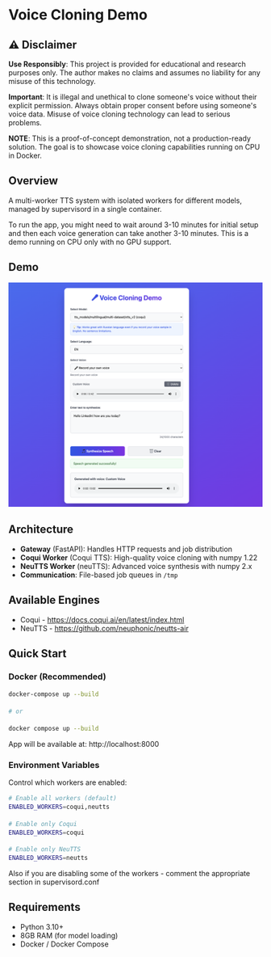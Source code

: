 # Voice Cloning Demo

## ⚠️ Disclaimer

**Use Responsibly**: This project is provided for educational and research purposes only. The author makes no claims and assumes no liability for any misuse of this technology. 

**Important**: It is illegal and unethical to clone someone's voice without their explicit permission. Always obtain proper consent before using someone's voice data. Misuse of voice cloning technology can lead to serious problems.

**NOTE**: This is a proof-of-concept demonstration, not a production-ready solution. The goal is to showcase voice cloning capabilities running on CPU in Docker. 

## Overview

A multi-worker TTS system with isolated workers for different models, managed by supervisord in a single container.

To run the app, you might need to wait around 3-10 minutes for initial setup and then each voice generation can take another 3-10 minutes. This is a demo running on CPU only with no GPU support. 

## Demo

![Voice Cloning Demo](demo.png)

## Architecture

- **Gateway** (FastAPI): Handles HTTP requests and job distribution
- **Coqui Worker** (Coqui TTS): High-quality voice cloning with numpy 1.22
- **NeuTTS Worker** (neuTTS): Advanced voice synthesis with numpy 2.x
- **Communication**: File-based job queues in `/tmp`

## Available Engines

* Coqui - https://docs.coqui.ai/en/latest/index.html
* NeuTTS - https://github.com/neuphonic/neutts-air

## Quick Start

### Docker (Recommended)

```bash
docker-compose up --build

# or

docker compose up --build
```

App will be available at: http://localhost:8000

### Environment Variables

Control which workers are enabled:

```bash
# Enable all workers (default)
ENABLED_WORKERS=coqui,neutts

# Enable only Coqui
ENABLED_WORKERS=coqui

# Enable only NeuTTS
ENABLED_WORKERS=neutts
```

Also if you are disabling some of the workers - comment the appropriate section in supervisord.conf

## Requirements

- Python 3.10+
- 8GB RAM (for model loading)
- Docker / Docker Compose
